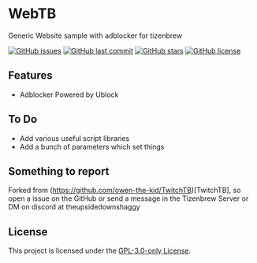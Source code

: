 # WebTB
Generic Website sample with adblocker for tizenbrew

[![GitHub issues](https://img.shields.io/github/issues/AlexNolan/WebTB.svg)](https://github.com/AlexNolan/WebTB/issues)
[![GitHub last commit](https://img.shields.io/github/last-commit/AlexNolan/WebTB.svg)](https://github.com/AlexNolan/WebTB/commits)
[![GitHub stars](https://img.shields.io/github/stars/AlexNolan/WebTB.svg)](https://github.com/AlexNolan/WebTB)
[![GitHub license](https://img.shields.io/github/license/AlexNolan/WebTB.svg)](https://github.com/AlexNolan/WebTB/blob/master/LICENSE)

## Features

* Adblocker Powered by Ublock

## To Do

* Add various useful script libraries
* Add a bunch of parameters which set things

## Something to report

Forked from (https://github.com/owen-the-kid/TwitchTB)[TwitchTB], so open a issue on the GitHub or send a message in the Tizenbrew Server or DM on discord at theupsidedownshaggy 

## License

This project is licensed under the [GPL-3.0-only License](https://github.com/owen-the-kid/TwitchTB/blob/master/LICENSE).
